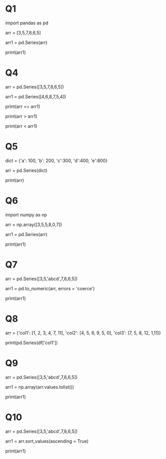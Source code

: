 # Q1

import pandas as pd

arr = [3,5,7,8,6,5]

arr1 = pd.Series(arr)

print(arr1)


# Q4


arr = pd.Series([3,5,7,8,6,5])

arr1 = pd.Series([4,6,8,7,5,4])

print(arr == arr1)

print(arr > arr1)

print(arr < arr1)


# Q5

dict = {'a': 100, 'b': 200, 'c':300, 'd':400, 'e':800}

arr = pd.Series(dict)

print(arr)


# Q6

import numpy as np

arr = np.array([3,5,5,8,0,7])

arr1 = pd.Series(arr)

print(arr1)


# Q7

arr = pd.Series([3,5,'abcd',7,8,6,5])

arr1 = pd.to_numeric(arr, errors = 'coerce')

print(arr1)

# Q8

arr = {'col1': [1, 2, 3, 4, 7, 11], 'col2': [4, 5, 6, 9, 5, 0], 'col3': [7, 5, 8, 12, 1,11]}

print(pd.Series(df['col1'])


# Q9

arr = pd.Series([3,5,'abcd',7,8,6,5])

arr1 = np.array(arr.values.tolist())

print(arr1)

# Q10

arr = pd.Series([3,5,'abcd',7,8,6,5])

arr1 = arr.sort_values(ascending = True)

print(arr1)

